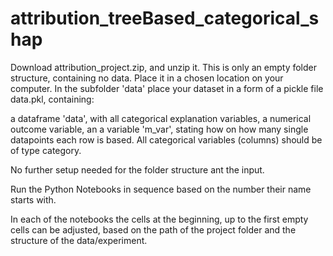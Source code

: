 # attribution_treeBased_categorical_shap
Download attribution_project.zip, and unzip it. This is only an empty folder structure, containing no data.
Place it in a chosen location on your computer. 
In the subfolder 'data' place your dataset in a form of a pickle file data.pkl, containing:

a dataframe 'data', with all categorical explanation variables, 
a numerical outcome variable, an a variable 'm_var', 
stating how on how many single datapoints each row is based.
All categorical variables (columns) should be of type category.

No further setup needed for the folder structure ant the input.

Run the Python Notebooks in sequence based on the number their name starts with. 

In each of the notebooks the cells at the beginning, up to the first empty cells can be adjusted, based on the path of the project folder and the structure of the data/experiment.

